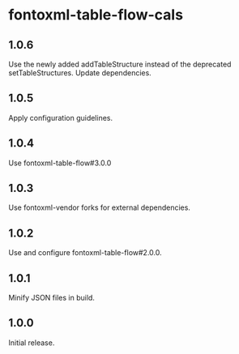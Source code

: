 # fontoxml-table-flow-cals

## 1.0.6

Use the newly added addTableStructure instead of the deprecated setTableStructures.
Update dependencies.

## 1.0.5

Apply configuration guidelines.

## 1.0.4

Use fontoxml-table-flow#3.0.0

## 1.0.3

Use fontoxml-vendor forks for external dependencies.

## 1.0.2

Use and configure fontoxml-table-flow#2.0.0.

## 1.0.1

Minify JSON files in build.

## 1.0.0

Initial release.
